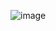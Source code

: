 ![image](https://user-images.githubusercontent.com/90271486/198342316-329d1bfe-59c3-4b1b-9572-86b3e0787733.png)
